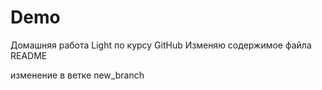 # Demo
Домашняя работа Light по курсу GitHub
Изменяю содержимое файла README

изменение в ветке new_branch